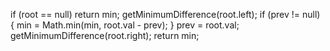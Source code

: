 if (root == null) return min;
getMinimumDifference(root.left);
if (prev != null) {
min = Math.min(min, root.val - prev);
}
prev = root.val;
getMinimumDifference(root.right);
return min;